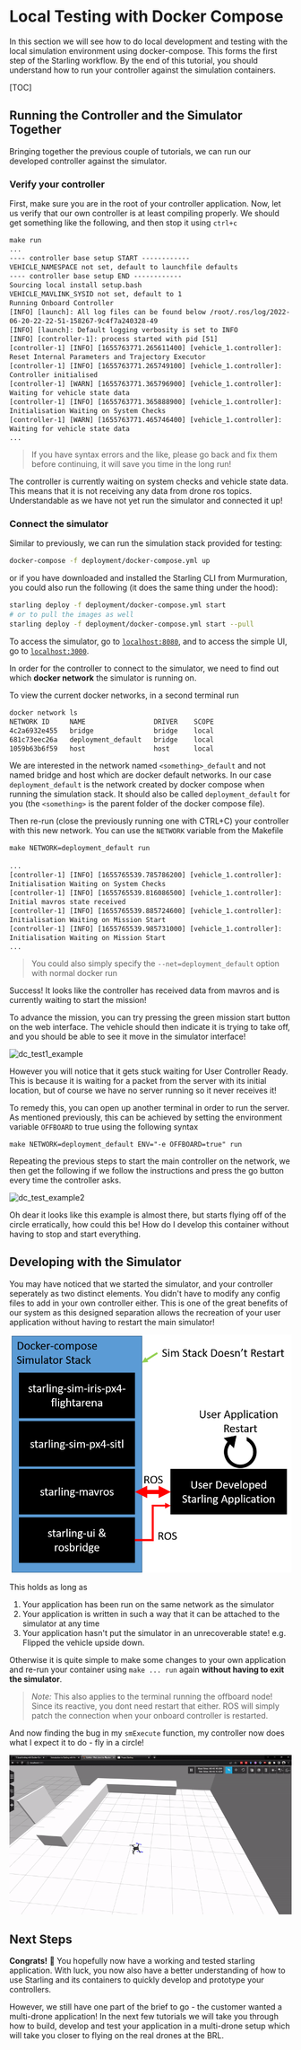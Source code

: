 # Local Testing with Docker Compose

In this section we will see how to do local development and testing with the local simulation environment using docker-compose. This forms the first step of the Starling workflow. By the end of this tutorial, you should understand how to run your controller against the simulation containers.

[TOC]

## Running the Controller and the Simulator Together

Bringing together the previous couple of tutorials, we can run our developed controller against the simulator.

### Verify your controller

First, make sure you are in the root of your controller application. Now, let us verify that our own controller is at least compiling properly. We should get something like the following, and then stop it using `ctrl+c`

```text
make run
...
---- controller base setup START ------------
VEHICLE_NAMESPACE not set, default to launchfile defaults
---- controller base setup END ------------
Sourcing local install setup.bash
VEHICLE_MAVLINK_SYSID not set, default to 1
Running Onboard Controller
[INFO] [launch]: All log files can be found below /root/.ros/log/2022-06-20-22-22-51-158267-9c4f7a240328-49
[INFO] [launch]: Default logging verbosity is set to INFO
[INFO] [controller-1]: process started with pid [51]
[controller-1] [INFO] [1655763771.265611400] [vehicle_1.controller]: Reset Internal Parameters and Trajectory Executor
[controller-1] [INFO] [1655763771.265749100] [vehicle_1.controller]: Controller initialised
[controller-1] [WARN] [1655763771.365796900] [vehicle_1.controller]: Waiting for vehicle state data
[controller-1] [INFO] [1655763771.365888900] [vehicle_1.controller]: Initialisation Waiting on System Checks
[controller-1] [WARN] [1655763771.465746400] [vehicle_1.controller]: Waiting for vehicle state data
...
```

> If you have syntax errors and the like, please go back and fix them before continuing, it will save you time in the long run!

The controller is currently waiting on system checks and vehicle state data. This means that it is not receiving any data from drone ros topics. Understandable as we have not yet run the simulator and connected it up!

### Connect the simulator

Similar to previously, we can run the simulation stack provided for testing:

```bash
docker-compose -f deployment/docker-compose.yml up
```

or if you have downloaded and installed the Starling CLI from Murmuration, you could also run the following (it does the same thing under the hood):

```bash
starling deploy -f deployment/docker-compose.yml start
# or to pull the images as well
starling deploy -f deployment/docker-compose.yml start --pull
```

To access the simulator, go to [`localhost:8080`](http://localhost:8080/), and to access the simple UI, go to [`localhost:3000`](http://localhost:3000/).

In order for the controller to connect to the simulator, we need to find out which **docker network** the simulator is running on.

To view the current docker networks, in a second terminal run

```text
docker network ls
NETWORK ID     NAME                 DRIVER    SCOPE
4c2a6932e455   bridge               bridge    local
681c73eec26a   deployment_default   bridge    local
1059b63b6f59   host                 host      local
```

We are interested in the network named `<something>_default` and not named bridge and host which are docker default networks. In our case `deployment_default` is the network created by docker compose when running the simulation stack. It should also be called `deployment_default` for you (the `<something>` is the parent folder of the docker compose file).

Then re-run (close the previously running one with CTRL+C) your controller with this new network. You can use the `NETWORK` variable from the Makefile

```text
make NETWORK=deployment_default run

...
[controller-1] [INFO] [1655765539.785786200] [vehicle_1.controller]: Initialisation Waiting on System Checks
[controller-1] [INFO] [1655765539.816086500] [vehicle_1.controller]: Initial mavros state received
[controller-1] [INFO] [1655765539.885724600] [vehicle_1.controller]: Initialisation Waiting on Mission Start
[controller-1] [INFO] [1655765539.985731000] [vehicle_1.controller]: Initialisation Waiting on Mission Start
...
```

> You could also simply specify the `--net=deployment_default` option with normal docker run

Success! It looks like the controller has received data from mavros and is currently waiting to start the mission!

To advance the mission, you can try pressing the green mission start button on the web interface. The vehicle should then indicate it is trying to take off, and you should be able to see it move in the simulator interface!

![dc_test1_example](imgs/testing_dc/starling_dc_example1.gif)

However you will notice that it gets stuck waiting for User Controller Ready. This is because it is waiting for a packet from the server with its initial location, but of course we have no server running so it never receives it!

To remedy this, you can open up another terminal in order to run the server. As mentioned previously, this can be achieved by setting the environment variable `OFFBOARD` to true using the following syntax

```text
make NETWORK=deployment_default ENV="-e OFFBOARD=true" run
```

Repeating the previous steps to start the main controller on the network, we then get the following if we follow the instructions and press the go button every time the controller asks.

![dc_test_example2](imgs/testing_dc/starling_dc_example2.gif)

Oh dear it looks like this example is almost there, but starts flying off of the circle erratically, how could this be! How do I develop this container without having to stop and start everything.

## Developing with the Simulator

You may have noticed that we started the simulator, and your controller seperately as two distinct elements. You didn't have to modify any config files to add in your own controller either. This is one of the great benefits of our system as this designed separation allows the recreation of your user application without having to restart the main simulator!

![testing_with_dc](imgs/testing_dc/docker-compose-controller-workflow.png)

This holds as long as

1. Your application has been run on the same network as the simulator
2. Your application is written in such a way that it can be attached to the simulator at any time
3. Your application hasn't put the simulator in an unrecoverable state! e.g. Flipped the vehicle upside down.

Otherwise it is quite simple to make some changes to your own application and re-run your container using `make ... run` again **without having to exit the simulator**.

> *Note:* This also applies to the terminal running the offboard node! Since its reactive, you dont need restart that either. ROS will simply patch the connection when your onboard controller is restarted.

And now finding the bug in my `smExecute` function, my controller now does what I expect it to do - fly in a circle!

![dc_test_8xample3](imgs/testing_dc/starling_dc_example3.gif)

## Next Steps

**Congrats!** 🥳 You hopefully now have a working and tested starling application. With luck, you now also have a better understanding of how to use Starling and its containers to quickly develop and prototype your controllers.

However, we still have one part of the brief to go - the customer wanted a multi-drone application! In the next few tutorials we will take you through how to build, develop and test your application in a multi-drone setup which will take you closer to flying on the real drones at the BRL.
